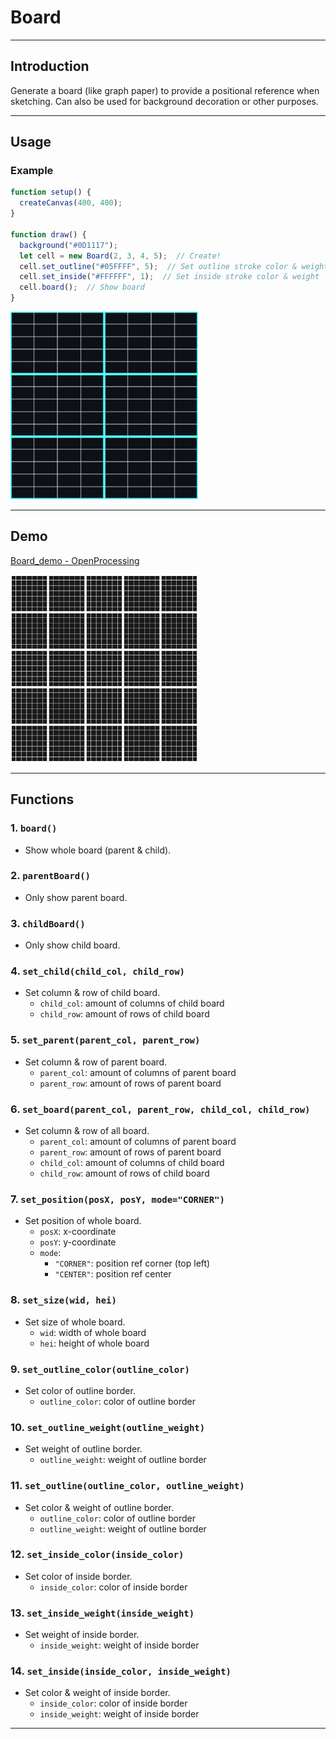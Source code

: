 # Board

---

## Introduction
Generate a board (like graph paper) to provide a positional reference when sketching.
Can also be used for background decoration or other purposes.

---

## Usage
### Example
```js
function setup() {
  createCanvas(400, 400);
}

function draw() {
  background("#0D1117");
  let cell = new Board(2, 3, 4, 5);  // Create!
  cell.set_outline("#05FFFF", 5);  // Set outline stroke color & weight
  cell.set_inside("#FFFFFF", 1);  // Set inside stroke color & weight
  cell.board();  // Show board
}
```
<img src="https://github.com/ZRNOF/p5.js-Toolbox/blob/main/Grid/Board/board_example.png" width="300" height="300">

---

## Demo
[Board_demo - OpenProcessing](https://openprocessing.org/sketch/1796421)

<img src="https://github.com/ZRNOF/p5.js-Toolbox/blob/main/Grid/Board/board_example_Openprocessing.png" width="300" height="300">

---

## Functions
### 1. `board()`
* Show whole board (parent & child).

### 2. `parentBoard()`
* Only show parent board.

### 3. `childBoard()`
* Only show child board.

### 4. `set_child(child_col, child_row)`
* Set column & row of child board.
  * `child_col`: amount of columns of child board
  * `child_row`: amount of rows of child board

### 5. `set_parent(parent_col, parent_row)`
* Set column & row of parent board.
  * `parent_col`: amount of columns of parent board
  * `parent_row`: amount of rows of parent board

### 6. `set_board(parent_col, parent_row, child_col, child_row)`
* Set column & row of all board.
  * `parent_col`: amount of columns of parent board
  * `parent_row`: amount of rows of parent board
  * `child_col`: amount of columns of child board
  * `child_row`: amount of rows of child board

### 7. `set_position(posX, posY, mode="CORNER")`
* Set position of whole board.
  * `posX`: x-coordinate
  * `posY`: y-coordinate
  * `mode`:
    * `"CORNER"`: position ref corner (top left)
    * `"CENTER"`: position ref center

### 8. `set_size(wid, hei)`
* Set size of whole board.
  * `wid`: width of whole board
  * `hei`: height of whole board

### 9. `set_outline_color(outline_color)`
* Set color of outline border.
  * `outline_color`: color of outline border

### 10. `set_outline_weight(outline_weight)`
* Set weight of outline border.
  * `outline_weight`: weight of outline border

### 11. `set_outline(outline_color, outline_weight)`
* Set color & weight of outline border.
  * `outline_color`: color of outline border
  * `outline_weight`: weight of outline border

### 12. `set_inside_color(inside_color)`
* Set color of inside border.
  * `inside_color`: color of inside border

### 13. `set_inside_weight(inside_weight)`
* Set weight of inside border.
  * `inside_weight`: weight of inside border

### 14. `set_inside(inside_color, inside_weight)`
* Set color & weight of inside border.
  * `inside_color`: color of inside border
  * `inside_weight`: weight of inside border

---